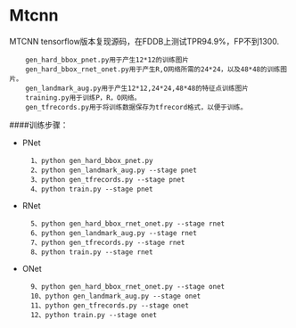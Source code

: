 # Mtcnn
MTCNN tensorflow版本复现源码，在FDDB上测试TPR94.9%，FP不到1300.


		gen_hard_bbox_pnet.py用于产生12*12的训练图片
		gen_hard_bbox_rnet_onet.py用于产生R,O网络所需的24*24，以及48*48的训练图片。
		gen_landmark_aug.py用于产生12*12,24*24,48*48的特征点训练图片
		training.py用于训练P，R，O网络。
		gen_tfrecords.py用于将训练数据保存为tfrecord格式，以便于训练。


####训练步骤：
* PNet

		1、python gen_hard_bbox_pnet.py
		2、python gen_landmark_aug.py --stage pnet
		3、python gen_tfrecords.py --stage pnet
		4、python train.py --stage pnet
* RNet

		5、python gen_hard_bbox_rnet_onet.py --stage rnet
		6、python gen_landmark_aug.py --stage rnet
		7、python gen_tfrecords.py --stage rnet
		8、python train.py --stage rnet
* ONet

		9、python gen_hard_bbox_rnet_onet.py --stage onet
		10、python gen_landmark_aug.py --stage onet
		11、python gen_tfrecords.py --stage onet
		12、python train.py --stage onet
